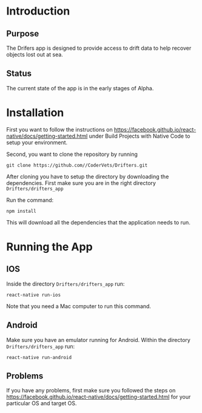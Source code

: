 # Introduction

## Purpose

The Drifers app is designed to provide access to drift data to help recover objects lost out at sea.

## Status

The current state of the app is in the early stages of Alpha.

# Installation
First you want to follow the instructions on
https://facebook.github.io/react-native/docs/getting-started.html
under Build Projects with Native Code to setup your environment.

Second, you want to clone the repository by running

```
git clone https://github.com//CoderVets/Drifters.git
```

After cloning you have to setup the directory by downloading the dependencies.
First make sure you are in the right directory `Drifters/drifters_app`

Run the command:

```
npm install
```

This will download all the dependencies that the application needs to run.

# Running the App

## IOS

Inside the directory `Drifters/drifters_app` run:

```
react-native run-ios
```

Note that you need a Mac computer to run this command.

## Android

Make sure you have an emulator running for Android.
Within the directory `Drifters/drifters_app` run:

```
react-native run-android
```

## Problems
If you have any problems, first make sure you followed the steps on
https://facebook.github.io/react-native/docs/getting-started.html
for your particular OS and target OS.